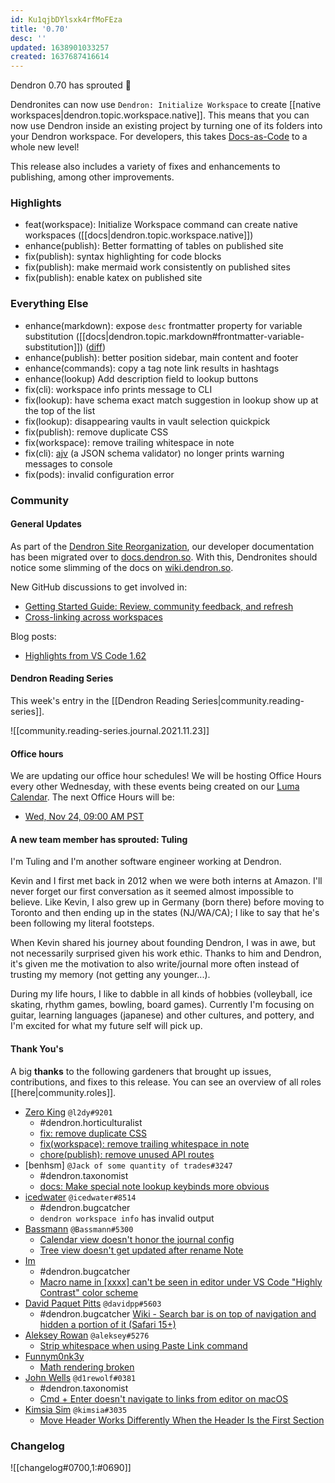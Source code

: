 ```yaml
---
id: Ku1qjbDYlsxk4rfMoFEza
title: '0.70'
desc: ''
updated: 1638901033257
created: 1637687416614
---
```


Dendron 0.70 has sprouted  🌱

Dendronites can now use `Dendron: Initialize Workspace` to create [[native workspaces|dendron.topic.workspace.native]]. This means that you can now use Dendron inside an existing project by turning one of its folders into your Dendron workspace. For developers, this takes [Docs-as-Code](https://www.writethedocs.org/guide/docs-as-code/) to a whole new level!

This release also includes a variety of fixes and enhancements to publishing, among other improvements.

### Highlights
- feat(workspace): Initialize Workspace command can create native workspaces ([[docs|dendron.topic.workspace.native]])
- enhance(publish): Better formatting of tables on published site 
- fix(publish): syntax highlighting for code blocks
- fix(publish): make mermaid work consistently on published sites
- fix(publish): enable katex on published site 

### Everything Else
- enhance(markdown): expose `desc` frontmatter property for variable substitution ([[docs|dendron.topic.markdown#frontmatter-variable-substitution]]) ([diff](https://github.com/dendronhq/dendron-site/pull/284/files))
- enhance(publish): better position sidebar, main content and footer
- enhance(commands): copy a tag note link results in hashtags
- enhance(lookup) Add description field to lookup buttons
- fix(cli): workspace info prints message to CLI
- fix(lookup): have schema exact match suggestion in lookup show up at the top of the list
- fix(lookup): disappearing vaults in vault selection quickpick
- fix(publish): remove duplicate CSS
- fix(workspace): remove trailing whitespace in note
- fix(cli): [ajv](https://github.com/ajv-validator/ajv) (a JSON schema validator) no longer prints warning messages to console
- fix(pods): invalid configuration error

### Community

#### General Updates

As part of the [Dendron Site Reorganization](https://github.com/dendronhq/dendron/discussions/1665), our developer documentation has been migrated over to [docs.dendron.so](https://docs.dendron.so/). With this, Dendronites should notice some slimming of the docs on [wiki.dendron.so](https://wiki.dendron.so/).

New GitHub discussions to get involved in:
- [Getting Started Guide: Review, community feedback, and refresh](https://github.com/dendronhq/dendron/discussions/1756)
- [Cross-linking across workspaces](https://github.com/dendronhq/dendron/discussions/1761)

Blog posts:
- [Highlights from VS Code 1.62](https://blog.dendron.so/notes/V2Cjla9vzM69Z280j5bXB/)

#### Dendron Reading Series

This week's entry in the [[Dendron Reading Series|community.reading-series]].

![[community.reading-series.journal.2021.11.23]]

#### Office hours

We are updating our office hour schedules! We will be hosting Office Hours every other Wednesday, with these events being created on our [Luma Calendar](https://lu.ma/community/com-lTfMsAZEWSwLJJL/calendar). The next Office Hours will be:

- [Wed, Nov 24, 09:00 AM PST](https://lu.ma/1qawev0b)

#### A new team member has sprouted: Tuling

I'm Tuling and I'm another software engineer working at Dendron.

Kevin and I first met back in 2012 when we were both interns at Amazon. I'll never forget our first conversation as it seemed almost impossible to believe. Like Kevin, I also grew up in Germany (born there) before moving to Toronto and then ending up in the states (NJ/WA/CA); I like to say that he's been following my literal footsteps.

When Kevin shared his journey about founding Dendron, I was in awe, but not necessarily surprised given his work ethic. Thanks to him and Dendron, it's given me the motivation to also write/journal more often instead of trusting my memory (not getting any younger...).

During my life hours, I like to dabble in all kinds of hobbies (volleyball, ice skating, rhythm games, bowling, board games). Currently I'm focusing on guitar, learning languages (japanese) and other cultures, and pottery, and I'm excited for what my future self will pick up.

#### Thank You's

A big **thanks** to the following gardeners that brought up issues, contributions, and fixes to this release.
You can see an overview of all roles [[here|community.roles]].

- [Zero King](https://github.com/l2dy) `@l2dy#9201`
  - #dendron.horticulturalist
  - [fix: remove duplicate CSS](https://github.com/dendronhq/dendron/pull/1707)
  - [fix(workspace): remove trailing whitespace in note](https://github.com/dendronhq/dendron/pull/1736)
  - [chore(publish): remove unused API routes](https://github.com/dendronhq/dendron/pull/1765)
- [benhsm] `@Jack of some quantity of trades#3247`
  - #dendron.taxonomist
  - [docs: Make special note lookup keybinds more obvious](https://github.com/dendronhq/dendron-site/pull/286)
- [icedwater](https://github.com/icedwater) `@icedwater#8514`
  - #dendron.bugcatcher
  - `dendron workspace info` has invalid output
- [Bassmann](https://github.com/Bassmann) `@Bassmann#5300`
  - [Calendar view doesn't honor the journal config](https://github.com/dendronhq/dendron/issues/1733)
  - [Tree view doesn't get updated after rename Note](https://github.com/dendronhq/dendron/issues/1734)
- [Im](https://github.com/immartian)
  - #dendron.bugcatcher
  - [Macro name in [xxxx] can't be seen in editor under VS Code "Highly Contrast" color scheme](https://github.com/dendronhq/dendron/issues/1738)
- [David Paquet Pitts](https://github.com/davidpp) `@davidpp#5603`
  - #dendron.bugcatcher
  [Wiki - Search bar is on top of navigation and hidden a portion of it (Safari 15+)](https://github.com/dendronhq/dendron/issues/1740)
- [Aleksey Rowan](https://github.com/aleksey-rowan) `@aleksey#5276`
  - [Strip whitespace when using Paste Link command](https://github.com/dendronhq/dendron/issues/1741)
- [Funnym0nk3y](https://github.com/funnym0nk3y)
  - [Math rendering broken](https://github.com/dendronhq/dendron/issues/1747)
- [John Wells](https://github.com/d1rewolf) `@d1rewolf#0381`
  - #dendron.taxonomist
  - [Cmd + Enter doesn't navigate to links from editor on macOS](https://github.com/dendronhq/dendron/issues/1750)
- [Kimsia Sim](https://github.com/simkimsia) `@kimsia#3035`
  - [Move Header Works Differently When the Header Is the First Section](https://github.com/dendronhq/dendron/issues/1762)

### Changelog
![[changelog#0700,1:#0690]]
